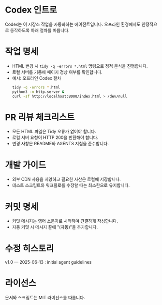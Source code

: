 # Codex 인트로
Codex는 이 저장소 작업을 자동화하는 에이전트입니다. 오프라인 환경에서도 안정적으로 동작하도록 아래 절차를 따릅니다.

# 작업 명세
- HTML 변경 시 `tidy -q -errors *.html` 명령으로 정적 분석을 진행합니다.
- 로컬 서버를 기동해 페이지 정상 여부를 확인합니다.
- 예시: 오프라인 Codex 절차
  ```bash
  tidy -q -errors *.html
  python3 -m http.server &
  curl -sf http://localhost:8000/index.html > /dev/null
  ```

# PR 리뷰 체크리스트
- 모든 HTML 파일은 Tidy 오류가 없어야 합니다.
- 로컬 서버 요청이 HTTP 200을 반환해야 합니다.
- 변경 사항은 README와 AGENTS 지침을 준수합니다.

# 개발 가이드
- 외부 CDN 사용을 지양하고 필요한 자산은 로컬에 저장합니다.
- 테스트 스크립트와 워크플로를 수정할 때는 최소한으로 유지합니다.

# 커밋 명세
- 커밋 메시지는 영어 소문자로 시작하며 간결하게 작성합니다.
- 자동 커밋 시 메시지 끝에 "(자동)"을 추가합니다.

# 수정 히스토리
v1.0 — 2025-06-13 : initial agent guidelines

# 라이선스
문서와 스크립트는 MIT 라이선스를 따릅니다.
